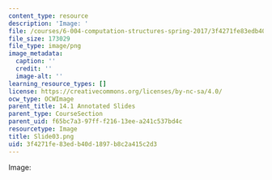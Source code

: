 ```yaml
---
content_type: resource
description: 'Image: '
file: /courses/6-004-computation-structures-spring-2017/3f4271fe83edb40d1897b8c2a415c2d3_Slide03.png
file_size: 173029
file_type: image/png
image_metadata:
  caption: ''
  credit: ''
  image-alt: ''
learning_resource_types: []
license: https://creativecommons.org/licenses/by-nc-sa/4.0/
ocw_type: OCWImage
parent_title: 14.1 Annotated Slides
parent_type: CourseSection
parent_uid: f65bc7a3-97ff-f216-13ee-a241c537bd4c
resourcetype: Image
title: Slide03.png
uid: 3f4271fe-83ed-b40d-1897-b8c2a415c2d3
---
```

Image: 